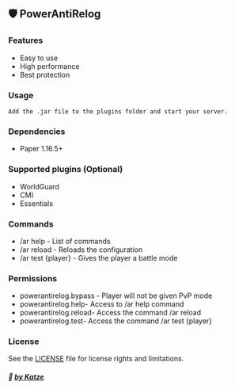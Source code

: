 ## 🛡️ PowerAntiRelog
### Features

- Easy to use
- High performance
- Best protection

### Usage
`Add the .jar file to the plugins folder and start your server.`

### Dependencies
- Paper 1.16.5+

### Supported plugins (Optional)​
- WorldGuard
- CMI
- Essentials

### Commands
- /ar help - List of commands
- /ar reload - Reloads the configuration
- /ar test {player} - Gives the player a battle mode
### Permissions
- powerantirelog.bypass - Player will not be given PvP mode
- powerantirelog.help- Access to /ar help command
- powerantirelog.reload- Access the command /ar reload
- powerantirelog.test- Access the command /ar test {player}

### License
See the [LICENSE](LICENSE.md) file for license rights and limitations.

##### :ghost: [by Katze](https://github.com/katze225 "by Katze")
